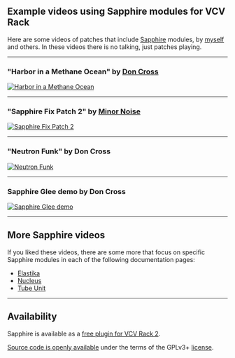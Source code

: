 ## Example videos using Sapphire modules for VCV Rack

Here are some videos of patches that include [Sapphire](README.md) modules,
by [myself](https://github.com/cosinekitty) and others. In these videos there is no talking, just patches playing.

---

### "Harbor in a Methane Ocean" by [Don Cross](https://github.com/cosinekitty)
[![Harbor in a Methane Ocean](https://img.youtube.com/vi/iNxV1i8zwNY/0.jpg)](https://www.youtube.com/watch?v=iNxV1i8zwNY)

---

### "Sapphire Fix Patch 2" by [Minor Noise](https://www.youtube.com/@MinorRandomNoise)
[![Sapphire Fix Patch 2](https://img.youtube.com/vi/ZGT9-7ueD20/0.jpg)](https://www.youtube.com/watch?v=ZGT9-7ueD20)

---

### "Neutron Funk" by Don Cross
[![Neutron Funk](https://img.youtube.com/vi/iP3CiAtaS-w/0.jpg)](https://www.youtube.com/watch?v=iP3CiAtaS-w)

---

### Sapphire Glee demo by Don Cross
[![Sapphire Glee demo](https://img.youtube.com/vi/_WKCedswvZU/0.jpg)](https://www.youtube.com/watch?v=_WKCedswvZU)

<!--
    Use the following template for each video.
    Replace both instances of CODE and the one TITLE.

    [![TITLE](https://img.youtube.com/vi/CODE/0.jpg)](https://www.youtube.com/watch?v=CODE)
-->

---

## More Sapphire videos

If you liked these videos, there are some more that focus on specific Sapphire modules
in each of the following documentation pages:

* [Elastika](Elastika.md)
* [Nucleus](Nucleus.md)
* [Tube Unit](TubeUnit.md)

---

## Availability

Sapphire is available as a [free plugin for VCV Rack 2](https://library.vcvrack.com/CosineKitty-Sapphire).

[Source code is openly available](https://github.com/cosinekitty/sapphire) under the terms of the GPLv3+ [license](LICENSE).
